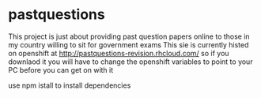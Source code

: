 # pastquestions

This project is just about providing past question papers online to those in my country willing to sit for government exams 
This sie is currently histed on openshift at http://pastquestions-revision.rhcloud.com/ so if you downlaod it you will have to 
change the openshift variables to point to your PC before you can get on with it 


use npm istall to install dependencies 
